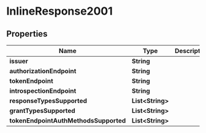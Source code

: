 # InlineResponse2001

## Properties
Name | Type | Description | Notes
------------ | ------------- | ------------- | -------------
**issuer** | **String** |  | 
**authorizationEndpoint** | **String** |  | 
**tokenEndpoint** | **String** |  | 
**introspectionEndpoint** | **String** |  |  [optional]
**responseTypesSupported** | **List&lt;String&gt;** |  | 
**grantTypesSupported** | **List&lt;String&gt;** |  |  [optional]
**tokenEndpointAuthMethodsSupported** | **List&lt;String&gt;** |  |  [optional]
